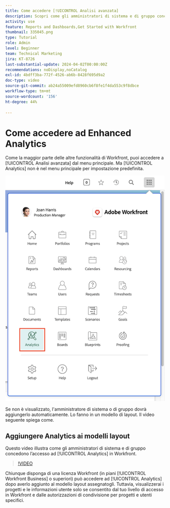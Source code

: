 ```yaml
---
title: Come accedere [!UICONTROL Analisi avanzata]
description: Scopri come gli amministratori di sistema e di gruppo concedono l’accesso a [!UICONTROL Analisi avanzata] tramite un modello di layout.
activity: use
feature: Reports and Dashboards,Get Started with Workfront
thumbnail: 335045.png
type: Tutorial
role: Admin
level: Beginner
team: Technical Marketing
jira: KT-8726
last-substantial-update: 2024-04-02T00:00:00Z
recommendations: noDisplay,noCatalog
exl-id: 4bdff3ba-772f-4526-ab6b-8428f695d9a2
doc-type: video
source-git-commit: ab24a55009efd8960cb6f8fe1f4da553c9f8dbce
workflow-type: tm+mt
source-wordcount: '156'
ht-degree: 44%

---
```



# Come accedere ad Enhanced Analytics

Come la maggior parte delle altre funzionalità di Workfront, puoi accedere a [!UICONTROL Analisi avanzata] dal menu principale. Ma [!UICONTROL Analytics] non è nel menu principale per impostazione predefinita.

![Immagine del menu principale ](assets/analytics-on-main-menu.png)

Se non è visualizzato, l&#39;amministratore di sistema o di gruppo dovrà aggiungerlo automaticamente. Lo fanno in un modello di layout. Il video seguente spiega come.


## Aggiungere Analytics ai modelli layout

Questo video illustra come gli amministratori di sistema e di gruppo concedono l’accesso ad [!UICONTROL Analytics] in Workfront.


>[!VIDEO](https://video.tv.adobe.com/v/335045/?quality=12&learn=on)

Chiunque disponga di una licenza Workfront (in piani [!UICONTROL Workfront Business] o superiori) può accedere ad [!UICONTROL Analytics] dopo averlo aggiunto al modello layout assegnatogli. Tuttavia, visualizzerai i progetti e le informazioni utente solo se consentito dal tuo livello di accesso in Workfront e dalle autorizzazioni di condivisione per progetti e utenti specifici.

